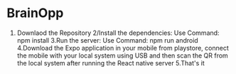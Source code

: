 # BrainOpp
1. Downlaod the Repository
2/Install the dependencies: 
Use Command: npm install
3.Run the server:
Use Command: npm run android
4.Download the Expo application in your mobile from playstore, connect the mobile with your local system using USB and then scan the QR from the local system after running the React native server
5.That's it

